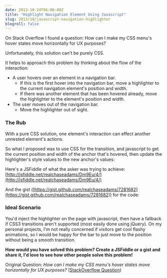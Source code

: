 ```yaml
---
date: 2013-10-24T06:06:00Z
title: "Highlight Navigation Element Using Javascript"
slug: 2013/10/javascript-navigation-highlighter
blogroll: false
---
```


On Stack Overflow I found a question: How can I make my CSS menu's hover states move horizontally for UX purposes?

Unfortunately, this solution can't be purely CSS.

It helps to approach this problem by thinking about the flow of the interaction:

- A user hovers over an element in a navigation bar.
  - If this is the first hover into the navigation bar, move a highlighter to the current navigation element's position and width.
  - If there was another element that has been hovered already, move the highlighter to the element's position and width.
- The user moves out of the navigation bar.
  - Move the highlighter out of sight.

### The Rub

With a pure CSS solution, one element's interaction can effect another unnested element's actions.

So what I proposed was to use CSS for the transition, and javascript to get the current position and width of the anchor that's hovered, then update the highlighter's style values to the new anchor's values:

Here's a JSFiddle of what the asker was trying to achieve: [http://jsfiddle.net/realchaseadams/Dm9Eu/4/](http://jsfiddle.net/realchaseadams/Dm9Eu/4/)

And the gist ([https://gist.github.com/realchaseadams/7281682](https://gist.github.com/realchaseadams/7281682)) for the code:

<script src="https://gist.github.com/realchaseadams/7281682.js"></script>

### Ideal Scenario

You'd inject the highlighter on the page with javascript, then have a fallback if CSS3 transitions aren't supported (most easily done using jQuery). On my personal projects, I'm not really concerned if visitors get cool flashy animations, so I would be happy for the bar to just move to the position without being a smooth transition.

__How would you have solved this problem? Create a JSFiddle or a gist and share it, I'd love to see how other people solve this problem!__

Original Question: _How can I make my CSS menu's hover states move horizontally for UX purposes?_ ([StackOverflow Question](http://stackoverflow.com/questions/19722423/how-can-i-make-my-css-menus-hover-states-move-horizontally-for-ux-purposes/19726903#19726903))
